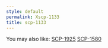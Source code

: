 ```yaml
---
style: default
permalink: Xscp-1133
title: scp-1133
---
```

You may also like:
[SCP-1925](http://scp-wiki.net/scp-1925)
[SCP-1580](http://scp-wiki.net/scp-1580)